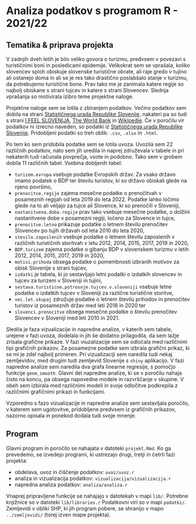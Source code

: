 # Analiza podatkov s programom R - 2021/22

## Tematika & priprava projekta

V zadnjih dveh letih je bilo veliko govora o turizmu, predvsem v povezavi s turističnimi boni in posledicami epidemije. Velikokrat sem se vprašala, koliko slovencev sploh obiskuje slovenske turistične obrate, ali raje gredo v tujino ali ostanejo doma in ali se je res tako drastično poslabšalo stanje v turizmu, da potrebujemo turistične bone. Prav tako me je zanimalo katere regije so najbolj obiskane s strani tujcev in katere s strani Slovencev. Slednja vprašanja so motivirala izibro teme projektne naloge.

Projektne naloge sem se lotila z zbiranjem podatkov. Večino podatkov sem dobila na strani [Statističnega urada Republike Slovenije](https://pxweb.stat.si/SiStat/sl), nakateri pa so tudi s strani [I FEEL SLOVENIJA](https://www.slovenia.info/en), [The World Bank](https://data.worldbank.org/indicator) in [Wikipedie](https://en.wikipedia.org/wiki/List_of_countries_and_dependencies_by_area). Če v poročilu vir podatkov ni izrecno naveden, so podatki iz [Statističnega urada Republike Slovenije](https://pxweb.stat.si/SiStat/sl). Pridobljeni podatki so treh oblik: `.csv`, `.xlsx` in `.html`.

Po tem ko sem pridobila podatke sem se lotila uvoza. Uvozila sem 22 različnih podatkov, nato sem jih uredila in naprej združevala v tabele in pri nekaterih tudi računala povprečja, vsote in podobno. Tako sem v grobem dobila 11 različnih tabel. Vsebina dobljenih tabel:

* `turizem.evropa` vsebuje podatke Evropskih držav. Za vsako državo imamo podatek o BDP ter številu turistov, ki so državo obiskali glede na njeno površino,
* `prenocitve.regije` zajema mesečne podatke o prenočitvah v posameznih regijah od leta 2019 do leta 2022. Podatke lahko ločimo glede na to ali veljajo za tujce ali Slovence, ki so prenočili v Sloveniji,
* `nastanitvena.doba.regije` prav tako vsebuje mesečne podatke, o dolžini nastanitvene dobe v posamezni regiji, ločeno za Slovence in tujce,
* `prenocitve.letno` prikazuje podatke o letnem številu prenočitev Slovencev po tujih državah od leta 2010 do leta 2020,
* `stevilo.zaposlenih` vsebuje podatke o letnem številu zaposlenih v različnih turističnih storitvah v letu 2012, 2014, 2015, 2017, 2019 in 2020,
* `BDP.turizem` zajema podatke o gibanju BDP v slovenskem turizmu v letih 2012, 2014, 2015, 2017, 2019 in 2020,
* `motivi.prihoda` obsega podatke o pomembnosti izbranih motivov za obisk Slovenije s strani tujcev,
* `izdatki` je tabela, ki jo sestavljajo letni podatki o izdatkih slovencev in tujcev za turizem v Sloveniji in tujini,
* `sestava.turisticne.potrosnje.tujcev.v.sloveniji` vsebuje letne podatke o izdatkih tujcev v Sloveniji za različne turistične storitve,
* `vec.let.skupaj` združuje podatke o letnem številu prihodov in prenočitev turistov iz posameznih držav med leti 2018 in 2020 ter
* `slovenci.prenocitve` obsega mesečne podatke o številu prenočitev Slovencev v Sloveniji med leti 2010 in 2021.

Sledila je faza vizualizacije in napredne analize, v katerih sem tabele, urejene v fazi uvoza, dodelala in jih še dodatno prilagodila, da sem lažje zrisala grafične prikaze. V fazi viuzalizacije sem se odločala med različnimi tipi grafičnih prikazov. Za posamezne podatke sem izbrala grafični prikaz, ki se mi je zdel najbolj primeren. Pri vizualizaciji sem naredila tudi nekaj zemljevidov, med drugim tudi zemljevid Slovenije s `shiny` aplikacijo. V fazi napredne analize sem naredila dva grafa linearne regresije, s pomočjo funkcije `geom_smooth`. Glavni del napredne analize, ki se v poročilu nahaja čisto na koncu, pa obsega napovedne modele in razvrščanje v skupine. V obeh sem izbirala med različnimi modeli in svoje odločitve podkrepila z različnimi grafičnimi prikazi in funkcijami.

Vzporedno s fazo vizualizacije in napredne analize sem sestavljala poročilo, v katerem sem ugotovitve, pridobljene predvsem iz grafičnih prikazov, nazorno opisala in ponekod dodala tudi svoje mnenje. 

## Program

Glavni program in poročilo se nahajata v datoteki `projekt.Rmd`.
Ko ga prevedemo, se izvedejo programi, ki ustrezajo drugi, tretji in četrti fazi projekta:

* obdelava, uvoz in čiščenje podatkov: `uvoz/uvoz.r`
* analiza in vizualizacija podatkov: `vizualizacija/vizualizacija.r`
* napredna analiza podatkov: `analiza/analiza.r`

Vnaprej pripravljene funkcije se nahajajo v datotekah v mapi `lib/`.
Potrebne knjižnice so v datoteki `lib/libraries.r`
Podatkovni viri so v mapi `podatki/`.
Zemljevidi v obliki SHP, ki jih program pobere,
se shranijo v mapo `../zemljevidi/` (torej izven mape projekta).
